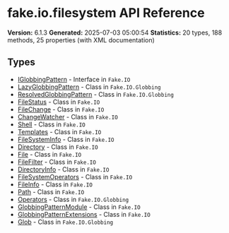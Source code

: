 # fake.io.filesystem API Reference

**Version:** 6.1.3
**Generated:** 2025-07-03 05:00:54
**Statistics:** 20 types, 188 methods, 25 properties (with XML documentation)

## Types

- [IGlobbingPattern](./IGlobbingPattern.md) - Interface in `Fake.IO`
- [LazyGlobbingPattern](./LazyGlobbingPattern.md) - Class in `Fake.IO.Globbing`
- [ResolvedGlobbingPattern](./ResolvedGlobbingPattern.md) - Class in `Fake.IO.Globbing`
- [FileStatus](./FileStatus.md) - Class in `Fake.IO`
- [FileChange](./FileChange.md) - Class in `Fake.IO`
- [ChangeWatcher](./ChangeWatcher.md) - Class in `Fake.IO`
- [Shell](./Shell.md) - Class in `Fake.IO`
- [Templates](./Templates.md) - Class in `Fake.IO`
- [FileSystemInfo](./FileSystemInfo.md) - Class in `Fake.IO`
- [Directory](./Directory.md) - Class in `Fake.IO`
- [File](./File.md) - Class in `Fake.IO`
- [FileFilter](./FileFilter.md) - Class in `Fake.IO`
- [DirectoryInfo](./DirectoryInfo.md) - Class in `Fake.IO`
- [FileSystemOperators](./FileSystemOperators.md) - Class in `Fake.IO`
- [FileInfo](./FileInfo.md) - Class in `Fake.IO`
- [Path](./Path.md) - Class in `Fake.IO`
- [Operators](./Operators.md) - Class in `Fake.IO.Globbing`
- [GlobbingPatternModule](./GlobbingPatternModule.md) - Class in `Fake.IO`
- [GlobbingPatternExtensions](./GlobbingPatternExtensions.md) - Class in `Fake.IO`
- [Glob](./Glob.md) - Class in `Fake.IO.Globbing`